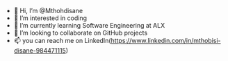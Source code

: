 - 👋 Hi, I’m @Mthohdisane
- 👀 I’m interested in coding 
- 🌱 I’m currently learning Software Engineering at ALX
- 💞️ I’m looking to collaborate on GitHub projects
- 📫 you can reach me on LinkedIn(https://www.linkedin.com/in/mthobisi-disane-984471115)
<!---
Mthohdisane/Mthohdisane is a ✨ special ✨ repository because its `README.md` (this file) appears on your GitHub profile.
You can click the Preview link to take a look at your changes.
--->
